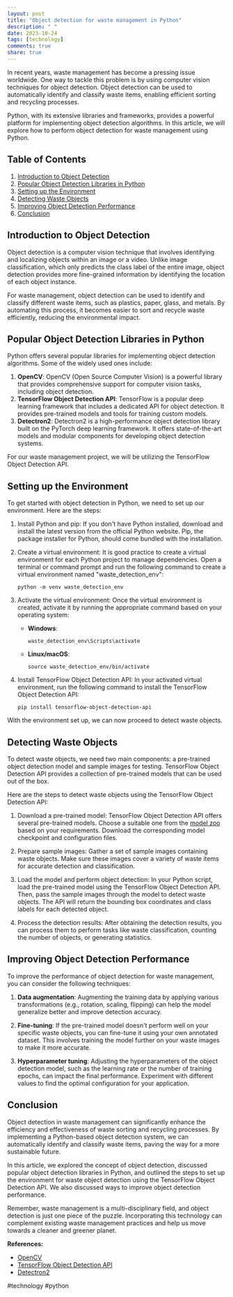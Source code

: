 ```yaml
---
layout: post
title: "Object detection for waste management in Python"
description: " "
date: 2023-10-24
tags: [technology]
comments: true
share: true
---
```


In recent years, waste management has become a pressing issue worldwide. One way to tackle this problem is by using computer vision techniques for object detection. Object detection can be used to automatically identify and classify waste items, enabling efficient sorting and recycling processes.

Python, with its extensive libraries and frameworks, provides a powerful platform for implementing object detection algorithms. In this article, we will explore how to perform object detection for waste management using Python.

## Table of Contents
1. [Introduction to Object Detection](#introduction-to-object-detection)
2. [Popular Object Detection Libraries in Python](#popular-object-detection-libraries-in-python)
3. [Setting up the Environment](#setting-up-the-environment)
4. [Detecting Waste Objects](#detecting-waste-objects)
5. [Improving Object Detection Performance](#improving-object-detection-performance)
6. [Conclusion](#conclusion)

## Introduction to Object Detection

Object detection is a computer vision technique that involves identifying and localizing objects within an image or a video. Unlike image classification, which only predicts the class label of the entire image, object detection provides more fine-grained information by identifying the location of each object instance.

For waste management, object detection can be used to identify and classify different waste items, such as plastics, paper, glass, and metals. By automating this process, it becomes easier to sort and recycle waste efficiently, reducing the environmental impact.

## Popular Object Detection Libraries in Python

Python offers several popular libraries for implementing object detection algorithms. Some of the widely used ones include:

1. **OpenCV**: OpenCV (Open Source Computer Vision) is a powerful library that provides comprehensive support for computer vision tasks, including object detection.
2. **TensorFlow Object Detection API**: TensorFlow is a popular deep learning framework that includes a dedicated API for object detection. It provides pre-trained models and tools for training custom models.
3. **Detectron2**: Detectron2 is a high-performance object detection library built on the PyTorch deep learning framework. It offers state-of-the-art models and modular components for developing object detection systems.

For our waste management project, we will be utilizing the TensorFlow Object Detection API.

## Setting up the Environment

To get started with object detection in Python, we need to set up our environment. Here are the steps:

1. Install Python and pip: If you don't have Python installed, download and install the latest version from the official Python website. Pip, the package installer for Python, should come bundled with the installation.

2. Create a virtual environment: It is good practice to create a virtual environment for each Python project to manage dependencies. Open a terminal or command prompt and run the following command to create a virtual environment named "waste_detection_env":
   ```
   python -m venv waste_detection_env
   ```

3. Activate the virtual environment: Once the virtual environment is created, activate it by running the appropriate command based on your operating system:
   - **Windows**:
     ```
     waste_detection_env\Scripts\activate
     ```
   - **Linux/macOS**:
     ```
     source waste_detection_env/bin/activate
     ```

4. Install TensorFlow Object Detection API: In your activated virtual environment, run the following command to install the TensorFlow Object Detection API:
   ```
   pip install tensorflow-object-detection-api
   ```

With the environment set up, we can now proceed to detect waste objects.

## Detecting Waste Objects

To detect waste objects, we need two main components: a pre-trained object detection model and sample images for testing. TensorFlow Object Detection API provides a collection of pre-trained models that can be used out of the box.

Here are the steps to detect waste objects using the TensorFlow Object Detection API:

1. Download a pre-trained model: TensorFlow Object Detection API offers several pre-trained models. Choose a suitable one from the [model zoo](https://github.com/tensorflow/models/blob/master/research/object_detection/g3doc/tf2_detection_zoo.md) based on your requirements. Download the corresponding model checkpoint and configuration files.

2. Prepare sample images: Gather a set of sample images containing waste objects. Make sure these images cover a variety of waste items for accurate detection and classification.

3. Load the model and perform object detection: In your Python script, load the pre-trained model using the TensorFlow Object Detection API. Then, pass the sample images through the model to detect waste objects. The API will return the bounding box coordinates and class labels for each detected object.

4. Process the detection results: After obtaining the detection results, you can process them to perform tasks like waste classification, counting the number of objects, or generating statistics.

## Improving Object Detection Performance

To improve the performance of object detection for waste management, you can consider the following techniques:

1. **Data augmentation**: Augmenting the training data by applying various transformations (e.g., rotation, scaling, flipping) can help the model generalize better and improve detection accuracy.

2. **Fine-tuning**: If the pre-trained model doesn't perform well on your specific waste objects, you can fine-tune it using your own annotated dataset. This involves training the model further on your waste images to make it more accurate.

3. **Hyperparameter tuning**: Adjusting the hyperparameters of the object detection model, such as the learning rate or the number of training epochs, can impact the final performance. Experiment with different values to find the optimal configuration for your application.

## Conclusion

Object detection in waste management can significantly enhance the efficiency and effectiveness of waste sorting and recycling processes. By implementing a Python-based object detection system, we can automatically identify and classify waste items, paving the way for a more sustainable future.

In this article, we explored the concept of object detection, discussed popular object detection libraries in Python, and outlined the steps to set up the environment for waste object detection using the TensorFlow Object Detection API. We also discussed ways to improve object detection performance.

Remember, waste management is a multi-disciplinary field, and object detection is just one piece of the puzzle. Incorporating this technology can complement existing waste management practices and help us move towards a cleaner and greener planet.

**References:**
- [OpenCV](https://opencv.org/)
- [TensorFlow Object Detection API](https://github.com/tensorflow/models/tree/master/research/object_detection)
- [Detectron2](https://github.com/facebookresearch/detectron2)

#technology #python